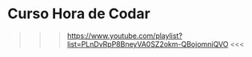 # Curso Hora de Codar

 >>> https://www.youtube.com/playlist?list=PLnDvRpP8BneyVA0SZ2okm-QBojomniQVO <<<
